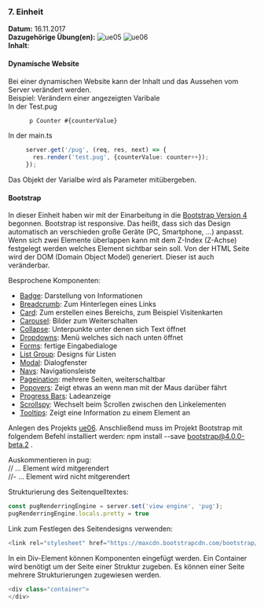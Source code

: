 ### 7. Einheit
**Datum:** 16.11.2017  
**Dazugehörige Übung(en):** ![ue05](projects/ue05) ![ue06](projects/ue06)  
**Inhalt**:   
#### Dynamische Website  
  Bei einer dynamischen Website kann der Inhalt und das Aussehen vom Server verändert werden.  
  Beispiel: Verändern einer angezeigten Varibale  
  In der Test.pug
```typescript
      p Counter #{counterValue}
```
  In der main.ts
```typescript
     server.get('/pug', (req, res, next) => {
       res.render('test.pug', {counterValue: counter++});
     });
```
  Das Objekt der Varialbe wird als Parameter mitübergeben. 

#### Bootstrap  
In dieser Einheit haben wir mit der Einarbeitung in die [Bootstrap Version 4](http://getbootstrap.com/docs/4.0/getting-started/download/) begonnen. Bootstrap ist responsive. Das heißt, dass sich das Design automatisch an verschieden große Geräte (PC, Smartphone, ...) anpasst.  
Wenn sich zwei Elemente überlappen kann mit dem Z-Index (Z-Achse) festgelegt werden welches Element sichtbar sein soll. 
Von der HTML Seite wird der DOM (Domain Object Model) generiert. Dieser ist auch veränderbar.

Besprochene Komponenten:  
  - [Badge](http://getbootstrap.com/docs/4.0/components/badge/): Darstellung von Informationen  
  - [Breadcrumb](http://getbootstrap.com/docs/4.0/components/breadcrumb/): Zum Hinterlegen eines Links  
  - [Card](http://getbootstrap.com/docs/4.0/components/card/): Zum erstellen eines Bereichs, zum Beispiel Visitenkarten  
  - [Carousel](http://getbootstrap.com/docs/4.0/components/carousel/): Bilder zum Weiterschalten  
  - [Collapse](http://getbootstrap.com/docs/4.0/components/collapse/): Unterpunkte unter denen sich Text öffnet  
  - [Dropdowns](http://getbootstrap.com/docs/4.0/components/dropdowns/): Menü welches sich nach unten öffnet  
  - [Forms](http://getbootstrap.com/docs/4.0/components/forms/): fertige Eingabedialoge   
  - [List Group](http://getbootstrap.com/docs/4.0/components/list-group/): Designs für Listen  
  - [Modal](http://getbootstrap.com/docs/4.0/components/modal/): Dialogfenster   
  - [Navs](http://getbootstrap.com/docs/4.0/components/navs/): Navigationsleiste   
  - [Pageination](http://getbootstrap.com/docs/4.0/components/pagination/): mehrere Seiten, weiterschaltbar  
  - [Popovers](http://getbootstrap.com/docs/4.0/components/popovers/): Zeigt etwas an wenn man mit der Maus darüber fährt  
  - [Progress Bars](http://getbootstrap.com/docs/4.0/components/progress/): Ladeanzeige  
  - [Scrollspy](http://getbootstrap.com/docs/4.0/components/scrollspy/): Wechselt beim Scrollen zwischen den Linkelementen   
  - [Tooltips](http://getbootstrap.com/docs/4.0/components/tooltips/): Zeigt eine Information zu einem Element an  

Anlegen des Projekts [ue06](projects/ue06).
Anschließend muss im Projekt Bootstrap mit folgendem Befehl installiert werden: npm install --save bootstrap@4.0.0-beta.2 .

Auskommentieren in pug:  
// ... Element wird mitgerendert  
//- ... Element wird nicht mitgerendert  

Strukturierung des Seitenquelltextes:
```Typescript
const pugRenderringEngine = server.set('view engine', 'pug');
pugRenderringEngine.locals.pretty = true
```

Link zum Festlegen des Seitendesigns verwenden: 
```Typescript
<link rel="stylesheet" href="https://maxcdn.bootstrapcdn.com/bootstrap/4.0.0-beta.2/css/bootstrap.min.css" integrity="sha384-PsH8R72JQ3SOdhVi3uxftmaW6Vc51MKb0q5P2rRUpPvrszuE4W1povHYgTpBfshb" crossorigin="anonymous">
```

In ein Div-Element können Komponenten eingefügt werden. Ein Container wird benötigt um der Seite einer Struktur zugeben. Es können einer Seite mehrere Strukturierungen zugewiesen werden.
```Typescript
<div class="container">
</div>
```
